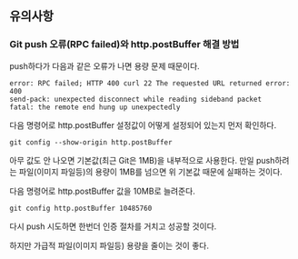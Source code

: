 ## 유의사항

### Git push 오류(RPC failed)와 http.postBuffer 해결 방법
push하다가 다음과 같은 오류가 나면 용량 문제 때문이다.
```text
error: RPC failed; HTTP 400 curl 22 The requested URL returned error: 400
send-pack: unexpected disconnect while reading sideband packet
fatal: the remote end hung up unexpectedly
```

다음 명령어로 http.postBuffer 설정값이 어떻게 설정되어 있는지 먼저 확인하다.
```text
git config --show-origin http.postBuffer
```

아무 값도 안 나오면 기본값(최근 Git은 1MB)을 내부적으로 사용한다.
만일 push하려는 파일(이미지 파일등)의 용량이 1MB를 넘으면 위 기본값 때문에 실패하는 것이다.

다음 명령어로 http.postBuffer 값을 10MB로 늘려준다.
```text
git config http.postBuffer 10485760
```

다시 push 시도하면 한번더 인증 절차를 거치고 성공할 것이다.

하지만 가급적 파일(이미지 파일등) 용량을 줄이는 것이 좋다.